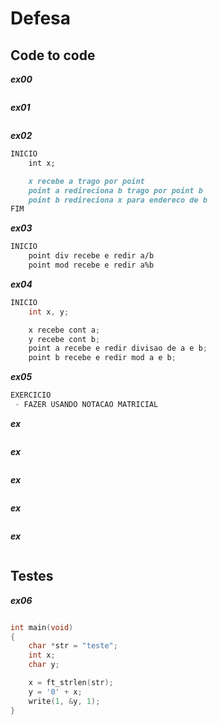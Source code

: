 # Defesa

## Code to code

***ex00***
```c

```

***ex01***

```c

```


***ex02***

```md
INICIO
	int x;

	x recebe a trago por point
	point a redireciona b trago por point b
	point b redireciona x para endereco de b
FIM

```

***ex03***

```md
INICIO
	point div recebe e redir a/b
	point mod recebe e redir a%b

```


***ex04***

```c
INICIO
	int x, y;

	x recebe cont a;
	y recebe cont b;
	point a recebe e redir divisao de a e b;
	point b recebe e redir mod a e b;

```


***ex05***

```c
EXERCICIO
 - FAZER USANDO NOTACAO MATRICIAL
```


***ex***

```c

```


***ex***

```c

```


***ex***

```c

```


***ex***

```c

```


***ex***

```c

```

## Testes

***ex06***

```c

int	main(void)
{
	char *str = "teste";
	int	x;
	char y;

	x = ft_strlen(str);
	y = '0' + x;
	write(1, &y, 1);
}

```
